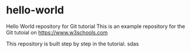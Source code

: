 # hello-world
Hello World repository for Git tutorial
This is an example repository for the Git tutoial on https://www.w3schools.com

This repository is built step by step in the tutorial.
sdas

